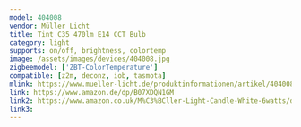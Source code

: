 ```yaml
---
model: 404008
vendor: Müller Licht 
title: Tint C35 470lm E14 CCT Bulb
category: light
supports: on/off, brightness, colortemp
image: /assets/images/devices/404008.jpg
zigbeemodel: ['ZBT-ColorTemperature']
compatible: [z2m, deconz, iob, tasmota]
mlink: https://www.mueller-licht.de/produktinformationen/artikel/404008/
link: https://www.amazon.de/dp/B07XDQN1GM
link2: https://www.amazon.co.uk/M%C3%BCller-Light-Candle-White-6watts/dp/B07XDQN1GM
link3: 
---
```





